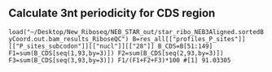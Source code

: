 ## Calculate 3nt periodicity for CDS region

`
load("~/Desktop/New_Riboseq/NEB_STAR_out/star_ribo_NEB3Aligned.sortedByCoord.out.bam_results_RiboseQC")
B=res_all[["profiles_P_sites"]][["P_sites_subcodon"]][["nucl"]][["28"]]
B_CDS=B[51:149]
F1=sum(B_CDS[seq(1,93,by=3)])
F2=sum(B_CDS[seq(2,93,by=3)])
F3=sum(B_CDS[seq(3,93,by=3)])
F1/(F1+F2+F3)*100 #[1] 91.03305
`
